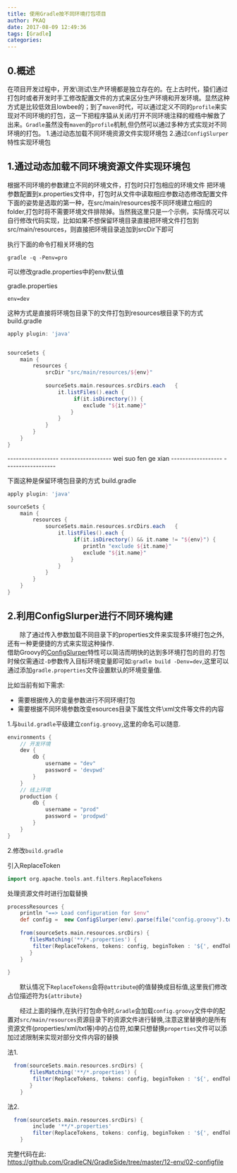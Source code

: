 ```yaml
---
title: 使用Gradle按不同环境打包项目
author: PKAQ
date: 2017-08-09 12:49:36
tags: [Gradle]
categories:
---
```


## 0.概述
在项目开发过程中，开发\测试\生产环境都是独立存在的。在上古时代，猿们通过打包时或者开发时手工修改配置文件的方式来区分生产环境和开发环境。显然这种方式是比较低效且lowbee的；到了`maven`时代，可以通过定义不同的`profile`来实现对不同环境的打包，这一下把程序猿从关闭/打开不同环境注释的桎梏中解救了出来。`Gradle`虽然没有`maven`的`profile`机制,但仍然可以通过多种方式实现对不同环境的打包。
1.通过动态加载不同环境资源文件实现环境包
2.通过`ConfigSlurper`特性实现环境包

<!-- more -->

## 1.通过动态加载不同环境资源文件实现环境包

根据不同环境的参数建立不同的环境文件，打包时只打包相应的环境文件
把环境参数配置到x.properties文件中，打包时从文件中读取相应参数动态修改配置文件
下面的姿势是选取的第一种，在src/main/resources按不同环境建立相应的folder,打包时将不需要环境文件排除掉。当然我这里只是一个示例，实际情况可以自行修改代码实现，比如如果不想保留环境目录直接把环境文件打包到src/main/resources，则直接把环境目录追加到srcDir下即可

执行下面的命令打相关环境的包
```shell
gradle -q -Penv=pro
```
可以修改gradle.properties中的env默认值

gradle.properties
```properties
env=dev   
```
这种方式是直接将环境包目录下的文件打包到resources根目录下的方式   
build.gradle   
```groovy
apply plugin: 'java'   


sourceSets {    
    main {
        resources {
            srcDir "src/main/resources/${env}"
            
            sourceSets.main.resources.srcDirs.each   {      
                it.listFiles().each {
                     if(it.isDirectory()) {        
                        exclude "${it.name}"
                    }
                }                   
            }
        }
    }
}   
```
------------------ ------------------ wei suo fen ge xian ------------------ ------------------

下面这种是保留环境包目录的方式
build.gradle
```groovy
apply plugin: 'java'

sourceSets {    
    main {
        resources {
            sourceSets.main.resources.srcDirs.each   {      
                it.listFiles().each {
                     if(it.isDirectory() && it.name != "${env}") {
                        println "exclude ${it.name}"       
                        exclude "${it.name}"
                    }
                }                   
            }
        }
    }
}
```
## 2.利用ConfigSlurper进行不同环境构建

　　除了通过传入参数加载不同目录下的properties文件来实现多环境打包之外,还有一种更便捷的方式来实现这种操作.    
借助Groovy的[ConfigSlurper](http://docs.groovy-lang.org/latest/html/gapi/groovy/util/ConfigSlurper.html#method_detail)特性可以简洁而明快的达到多环境打包的目的.打包时候仅需通过`-D`参数传入目标环境变量即可如:`gradle build -Denv=dev`,这里可以通过添加`gradle.properties`文件设置默认的环境变量值.

比如当前有如下需求:   

- 需要根据传入的变量参数进行不同环境打包
- 需要根据不同环境参数改变esources目录下属性文件\xml文件等文件的内容


1.与`build.gradle`平级建立`config.groovy`,这里的命名可以随意.

```groovy
environments {
    // 开发环境
    dev {
        db {
            username = "dev"
            password = 'devpwd'
        }        
    }
    // 线上环境
    production { 
        db {
            username = "prod"
            password = 'prodpwd'
        }        
    }
}
```
2.修改`build.gradle`

引入ReplaceToken
```groovy
import org.apache.tools.ant.filters.ReplaceTokens
```
处理资源文件时进行加载替换
```groovy
processResources {
    println "==> Load configuration for $env"
    def config =  new ConfigSlurper(env).parse(file("config.groovy").toURI().toURL()).toProperties()
    
    from(sourceSets.main.resources.srcDirs) {
       filesMatching('**/*.properties') {
        filter(ReplaceTokens, tokens: config, beginToken : '${', endToken : '}')
       }
    }
    
}

```   
　　默认情况下`ReplaceTokens`会将`@attribute@`的值替换成目标值,这里我们修改占位描述符为`${attribute}`

　　经过上面的操作,在执行打包命令时,`Gradle`会加载`config.groovy`文件中的配置对`src/main/resources`资源目录下的资源文件进行替换,注意这里替换的是所有资源文件(properties/xml/txt等)中的占位符,如果只想替换`properties`文件可以添加过滤限制来实现对部分文件内容的替换   

法1.
```groovy
  from(sourceSets.main.resources.srcDirs) {
       filesMatching('**/*.properties') {
        filter(ReplaceTokens, tokens: config, beginToken : '${', endToken : '}')
       }
    }
```
法2.
```groovy
  from(sourceSets.main.resources.srcDirs) {
        include '**/*.properties'       
        filter(ReplaceTokens, tokens: config, beginToken : '${', endToken : '}')
    }
````

完整代码在此:   
https://github.com/GradleCN/GradleSide/tree/master/12-env/02-configfile

